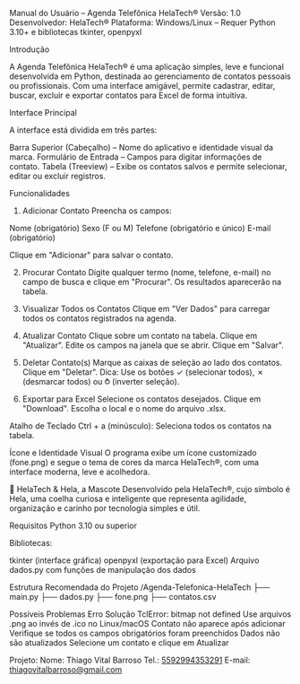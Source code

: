 Manual do Usuário – Agenda Telefônica HelaTech®
Versão: 1.0
Desenvolvedor: HelaTech®
Plataforma: Windows/Linux – Requer Python 3.10+ e bibliotecas tkinter, openpyxl

Introdução

A Agenda Telefônica HelaTech® é uma aplicação simples, leve e funcional desenvolvida em Python, destinada ao gerenciamento de contatos pessoais ou profissionais. Com uma interface amigável, permite cadastrar, editar, buscar, excluir e exportar contatos para Excel de forma intuitiva.

Interface Principal

A interface está dividida em três partes:

Barra Superior (Cabeçalho) – Nome do aplicativo e identidade visual da marca.
Formulário de Entrada – Campos para digitar informações de contato.
Tabela (Treeview) – Exibe os contatos salvos e permite selecionar, editar ou excluir registros.

Funcionalidades

1. Adicionar Contato
Preencha os campos:

Nome (obrigatório)
Sexo (F ou M)
Telefone (obrigatório e único)
E-mail (obrigatório)

Clique em "Adicionar" para salvar o contato.

2. Procurar Contato
Digite qualquer termo (nome, telefone, e-mail) no campo de busca e clique em "Procurar". Os resultados aparecerão na tabela.

3. Visualizar Todos os Contatos
Clique em "Ver Dados" para carregar todos os contatos registrados na agenda.

4. Atualizar Contato
Clique sobre um contato na tabela.
Clique em "Atualizar".
Edite os campos na janela que se abrir.
Clique em "Salvar".

5. Deletar Contato(s)
Marque as caixas de seleção ao lado dos contatos.
Clique em "Deletar".
Dica: Use os botões ✓ (selecionar todos), ✗ (desmarcar todos) ou ⥁ (inverter seleção).

6. Exportar para Excel
Selecione os contatos desejados.
Clique em "Download".
Escolha o local e o nome do arquivo .xlsx.

Atalho de Teclado
Ctrl + a (minúsculo): Seleciona todos os contatos na tabela.

Ícone e Identidade Visual
O programa exibe um ícone customizado (fone.png) e segue o tema de cores da marca HelaTech®, com uma interface moderna, leve e acolhedora.

🐰 HelaTech & Hela, a Mascote
Desenvolvido pela HelaTech®, cujo símbolo é Hela, uma coelha curiosa e inteligente que representa agilidade, organização e carinho por tecnologia simples e útil.

Requisitos
Python 3.10 ou superior

Bibliotecas:

tkinter (interface gráfica)
openpyxl (exportação para Excel)
Arquivo dados.py com funções de manipulação dos dados

Estrutura Recomendada do Projeto
/Agenda-Telefonica-HelaTech
├── main.py
├── dados.py
├── fone.png
├── contatos.csv

Possíveis Problemas
Erro	                                Solução
TclError: bitmap not defined	        Use arquivos .png ao invés de .ico no Linux/macOS
Contato não aparece após adicionar	    Verifique se todos os campos obrigatórios foram preenchidos
Dados não são atualizados               Selecione um contato e clique em Atualizar

Projeto:
Nome: Thiago Vital Barroso
Tel.: [5592994353291](https://wa.me/5592994353291)
E-mail: thiagovitalbarroso@gmail.com